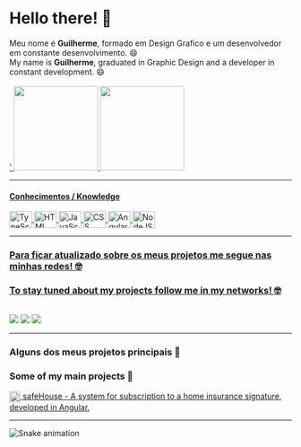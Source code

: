 # Hello there! 🖖
<div>
  Meu nome é <strong>Guilherme</strong>, formado em Design Grafico e um desenvolvedor em constante desenvolvimento. 😄
</div>

<div>
  My name is <strong>Guilherme</strong>, graduated in Graphic Design and a developer in constant development. 😄
</div>

<br>

<div>
  <a href="https://github.com/GuilhermeRS92">'
  <img height="150em" src="https://github-readme-stats.vercel.app/api?username=GuilhermeRS92&show_icons=true&theme=merko&include_all_commits=true&count_private=true"/>
  <img height="150em" src="https://github-readme-stats.vercel.app/api/top-langs/?username=GuilhermeRS92&layout=compact&langs_count=6&theme=merko"/>
</div>
  
  <hr>
  
<div style="display: inline_block">
  <h4>Conhecimentos / Knowledge</h4>
  <img align="center" alt="TypeScript" height="30" width="40" src="https://cdn.jsdelivr.net/gh/devicons/devicon/icons/typescript/typescript-original.svg"> 
  <img align="center" alt="HTML" height="30" width="40" src="https://cdn.jsdelivr.net/gh/devicons/devicon/icons/html5/html5-plain.svg">
  <img align="center" alt="JavaScript" height="30" width="40" src="https://cdn.jsdelivr.net/gh/devicons/devicon/icons/javascript/javascript-original.svg">
  <img align="center" alt="CSS" height="30" width="40" src="https://cdn.jsdelivr.net/gh/devicons/devicon/icons/css3/css3-plain.svg">
  <img align="center" alt="Angular" height="30" width="40" src="https://cdn.jsdelivr.net/gh/devicons/devicon/icons/angularjs/angularjs-plain.svg">
  <img align="center" alt="NodeJS" height="30" width="40" src="https://cdn.jsdelivr.net/gh/devicons/devicon/icons/nodejs/nodejs-original.svg">
</div>
 
 <hr>
 
  ### Para ficar atualizado sobre os meus projetos me segue nas minhas redes! 🤓
  ### To stay tuned about my projects follow me in my networks! 🤓
  
 <br>
 
<div> 
  <a href="https://instagram.com/studio_grs" target="_blank"><img src="https://img.shields.io/badge/-Instagram-%23E4405F?style=for-the-badge&logo=instagram&logoColor=white" target="_blank"></a>
  <a href = "mailto:guilhermeribeirosouza@gmail.com"><img src="https://img.shields.io/badge/-Gmail-%23333?style=for-the-badge&logo=gmail&logoColor=white" target="_blank"></a>
  <a href="https://www.linkedin.com/in/guilhermeribeirosouza" target="_blank"><img src="https://img.shields.io/badge/-LinkedIn-%230077B5?style=for-the-badge&logo=linkedin&logoColor=white" target="_blank"></a> 
</div>

  <hr>
  
  ### Alguns dos meus projetos principais 🚀
  ### Some of my main projects 🚀
  
  <div>
    <a href="https://github.com/GuilhermeRS92/safeHouse-MJVSchool-FinalProject"><img src="https://cdn.jsdelivr.net/gh/devicons/devicon/icons/github/github-original.svg" alt="Logo GitHub" target="_blank" height="20" align="center">  safeHouse - A system for subscription to a home insurance signature, developed in Angular. </a>
  </div>
  
  <hr>
  
   ![Snake animation](https://github.com/GuilhermeRS92/GuilhermeRS92/blob/output/github-contribution-grid-snake.svg)
